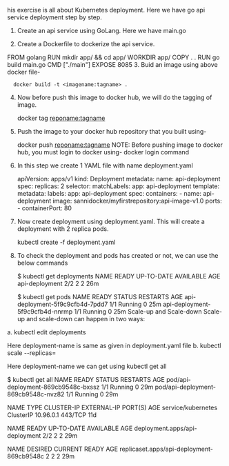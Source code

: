 his exercise is all about Kubernetes deployment. Here we have go api service deployment step by step.
1. Create an api service using GoLang. Here we have main.go

2. Create a Dockerfile to dockerize the api service.

FROM golang
RUN mkdir app/ && cd app/
WORKDIR app/
COPY . .
RUN go build main.go
CMD ["./main"]
EXPOSE 8085
3. Buid an image using above docker file-

      docker build -t <imagename:tagname> .
4. Now before push this image to docker hub, we will do the tagging of image.

     docker tag <image-id> <reponame:tagname>
4. Push the image to your docker hub repository that you built using-

     docker push <reponame:tagname>
NOTE: Before pushing image to docker hub, you must login to docker using- docker login command

5. In this step we create 1 YAML file with name deployment.yaml

    apiVersion: apps/v1
    kind: Deployment
    metadata:
      name: api-deployment
    spec:
      replicas: 2
      selector:
        matchLabels:
          app: api-deployment
      template:
        metadata:
          labels:
            app: api-deployment
        spec:
          containers:
          - name: api-deployment
            image: sannidocker/myfirstrepository:api-image-v1.0
            ports:
             - containerPort: 80
6. Now create deployment using deployment.yaml. This will create a deployment with 2 replica pods.

     kubectl create -f deployment.yaml
7. To check the deployment and pods has created or not, we can use the below commands

     $ kubectl get deployments
       NAME             READY   UP-TO-DATE   AVAILABLE   AGE
       api-deployment   2/2     2            2           26m
       
     $ kubectl get pods
       NAME                              READY   STATUS    RESTARTS   AGE
       api-deployment-5f9c9cfb4d-7pdd7   1/1     Running   0          25m
       api-deployment-5f9c9cfb4d-nnrmp   1/1     Running   0          25m
Scale-up and Scale-down
Scale-up and scale-down can happen in two ways:

a. kubectl edit deployments <deployment-name>

Here deployment-name is same as given in deployment.yaml file
b. kubectl scale <deployment-name> --replicas=<number-of-replica>

Here deployment-name we can get using kubectl get all

$ kubectl get all
NAME                                  READY   STATUS    RESTARTS   AGE
pod/api-deployment-869cb9548c-bxssz   1/1     Running   0          29m
pod/api-deployment-869cb9548c-nvz82   1/1     Running   0          29m

NAME                 TYPE        CLUSTER-IP   EXTERNAL-IP   PORT(S)   AGE
service/kubernetes   ClusterIP   10.96.0.1    <none>        443/TCP   11d

NAME                             READY   UP-TO-DATE   AVAILABLE   AGE 
deployment.apps/api-deployment   2/2     2            2           29m

NAME                                        DESIRED   CURRENT   READY   AGE
replicaset.apps/api-deployment-869cb9548c   2         2         2       29m

